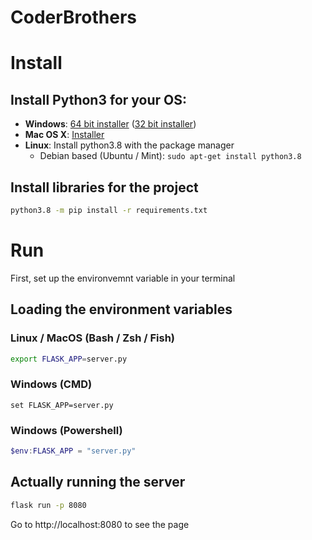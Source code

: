 # CoderBrothers

# Install
## Install Python3 for your OS:  
- **Windows**: [64 bit installer](https://www.python.org/ftp/python/3.8.2/python-3.8.2-amd64.exe) ([32 bit installer](https://www.python.org/ftp/python/3.8.2/python-3.8.2.exe))
- **Mac OS X**: [Installer](https://www.python.org/ftp/python/3.8.2/python-3.8.2-macosx10.9.pkg)
- **Linux**: Install python3.8 with the package manager
    - Debian based (Ubuntu / Mint): `sudo apt-get install python3.8`

## Install libraries for the project
```sh
python3.8 -m pip install -r requirements.txt
```

# Run

First, set up the environvemnt variable in your terminal
## Loading the environment variables
### Linux / MacOS (Bash / Zsh / Fish)
```bash
export FLASK_APP=server.py
```

### Windows (CMD)

```batchfile
set FLASK_APP=server.py
```

### Windows (Powershell)

```powershell
$env:FLASK_APP = "server.py"
```

## Actually running the server
```sh
flask run -p 8080
```

Go to http://localhost:8080 to see the page
